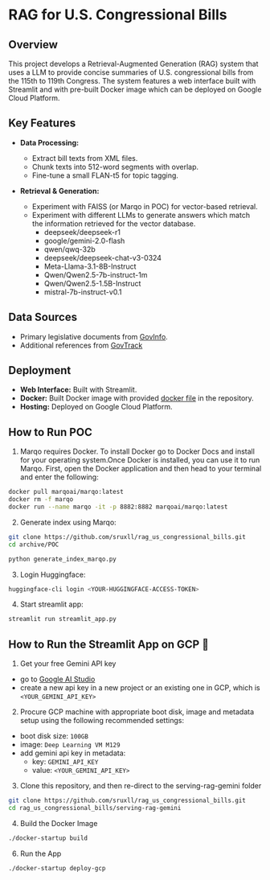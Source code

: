 # RAG for U.S. Congressional Bills

## Overview

This project develops a Retrieval-Augmented Generation (RAG) system that uses a LLM to provide concise summaries of U.S. congressional bills from the 115th to 119th Congress. The system features a web interface built with Streamlit and with pre-built Docker image which can be deployed on Google Cloud Platform.

## Key Features

- **Data Processing:**

  - Extract bill texts from XML files.
  - Chunk texts into 512-word segments with overlap.
  - Fine-tune a small FLAN-t5 for topic tagging.

- **Retrieval & Generation:**
  - Experiment with FAISS (or Marqo in POC) for vector-based retrieval.
  - Experiment with different LLMs to generate answers which match the information retrieved for the vector database.
    - deepseek/deepseek-r1
    - google/gemini-2.0-flash
    - qwen/qwq-32b
    - deepseek/deepseek-chat-v3-0324
    - Meta-Llama-3.1-8B-Instruct
    - Qwen/Qwen2.5-7b-instruct-1m
    - Qwen/Qwen2.5-1.5B-Instruct
    - mistral-7b-instruct-v0.1

## Data Sources

- Primary legislative documents from [GovInfo](https://www.govinfo.gov/app/collection/BILLS).
- Additional references from [GovTrack](https://www.govtrack.us/congress/bills/)

## Deployment

- **Web Interface:** Built with Streamlit.
- **Docker:** Built Docker image with provided [docker file](serving-rag-gemini/Dockerfile) in the repository.
- **Hosting:** Deployed on Google Cloud Platform.

## How to Run POC

1. Marqo requires Docker. To install Docker go to Docker Docs and install for your operating system.Once Docker is installed, you can use it to run Marqo. First, open the Docker application and then head to your terminal and enter the following:

```bash
docker pull marqoai/marqo:latest
docker rm -f marqo
docker run --name marqo -it -p 8882:8882 marqoai/marqo:latest
```

2. Generate index using Marqo:

```bash
git clone https://github.com/sruxll/rag_us_congressional_bills.git
cd archive/POC
```

```python
python generate_index_marqo.py
```

3. Login Huggingface:

```bash
huggingface-cli login <YOUR-HUGGINGFACE-ACCESS-TOKEN>
```

4. Start streamlit app:

```python
streamlit run streamlit_app.py
```

## How to Run the Streamlit App on GCP 🚀

1. Get your free Gemini API key

- go to [Google AI Studio](https://aistudio.google.com/)
- create a new api key in a new project or an existing one in GCP, which is `<YOUR_GEMINI_API_KEY>`

2. Procure GCP machine with appropriate boot disk, image and metadata setup using the following recommended settings:

- boot disk size: `100GB`
- image: `Deep Learning VM M129`
- add gemini api key in metadata:
  - key: `GEMINI_API_KEY`
  - value: `<YOUR_GEMINI_API_KEY>`

3. Clone this repository, and then re-direct to the serving-rag-gemini folder

```bash
git clone https://github.com/sruxll/rag_us_congressional_bills.git
cd rag_us_congressional_bills/serving-rag-gemini
```

4. Build the Docker Image

```bash
./docker-startup build
```

6. Run the App

```bash
./docker-startup deploy-gcp
```
